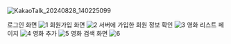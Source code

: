 ![KakaoTalk_20240828_140225099](https://github.com/user-attachments/assets/1450ac3c-aa11-4e9e-84b9-102374793c33)

로그인 화면 
![1](https://github.com/user-attachments/assets/7043558c-ea2f-4bb6-af0c-2c553acb02af)
회원가입 화면
![2](https://github.com/user-attachments/assets/1d4d533f-34c1-4c3e-b8ae-8017a73bc3c9)
서버에 가입한 회원 정보 확인
![3](https://github.com/user-attachments/assets/4062099e-9e0b-490a-b867-b04ca7a1733b)
영화 리스트 페이지
![4](https://github.com/user-attachments/assets/90f8b1fd-e3d0-4eaa-a163-c84f5f918cd6)
영화 추가
![5](https://github.com/user-attachments/assets/79d305fb-da7a-4942-8050-d73c91521cd7)
영화 검색 화면
![6](https://github.com/user-attachments/assets/e50eda45-8182-475a-9910-a0f2cde7e548)

